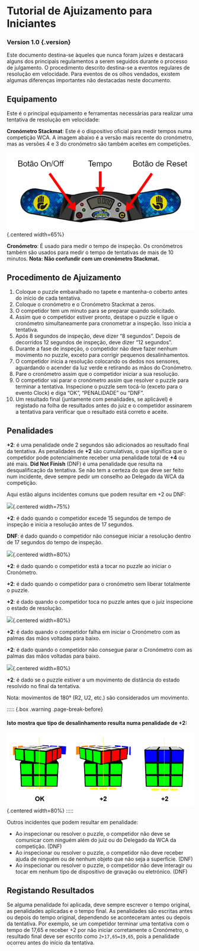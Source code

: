 # Tutorial de Ajuizamento para Iniciantes

### Version 1.0 {.version}

Este documento destina-se àqueles que nunca foram juízes e destacará alguns dos principais regulamentos a serem seguidos durante o processo de julgamento. O procedimento descrito destina-se a eventos regulares de resolução em velocidade. Para eventos de os olhos vendados, existem algumas diferenças importantes não destacadas neste documento.

## Equipamento

Este é o principal equipamento e ferramentas necessárias para realizar uma tentativa de resolução em velocidade:

**Cronómetro Stackmat**: Este é o dispositivo oficial para medir tempos numa competição WCA. A imagem abaixo é a versão mais recente do cronómetro, mas as versões 4 e 3 do cronómetro são também aceites em competições.

![](images/timer-pt.png){.centered width=65%}

**Cronómetro**: É usado para medir o tempo de inspeção. Os cronómetros também são usados para medir o tempo de tentativas de mais de 10 minutos. **Nota: Não confundir com um cronómetro Stackmat.**

## Procedimento de Ajuizamento

1. Coloque o puzzle embaralhado no tapete e mantenha-o coberto antes do início de cada tentativa.
2. Coloque o cronómetro e o Cronómetro Stackmat a zeros.
3. O competidor tem um minuto para se preparar quando solicitado.
4. Assim que o competidor estiver pronto, destape o puzzle e ligue o cronómetro simultaneamente para cronometrar a inspeção. Isso inicia a tentativa.
5. Após 8 segundos de inspeção, deve dizer “8 segundos”. Depois de decorridos 12 segundos de inspeção, deve dizer “12 segundos”.
6. Durante a fase de inspeção, o competidor não deve fazer nenhum movimento no puzzle, exceto para corrigir pequenos desalinhamentos.
7. O competidor inicia a resolução colocando os dedos nos sensores, aguardando o acender da luz verde e retirando as mãos do Cronómetro.
8. Pare o cronómetro assim que o competidor iniciar a sua resolução.
9. O competidor vai parar o cronómetro assim que resolver o puzzle para terminar a tentativa. Inspecione o puzzle sem tocá-lo (exceto para o evento Clock) e diga “OK”, “PENALIDADE” ou “DNF”.
10. Um resultado final (juntamente com penalidades, se aplicável) é registado na folha de resultados antes do juiz e o competidor assinarem a tentativa para verificar que o resultado está correto e aceite.

## Penalidades

**+2**: é uma penalidade onde 2 segundos são adicionados ao resultado final da tentativa. As penalidades de **+2** são cumulativas, o que significa que o competidor pode potencialmente receber uma penalidade total de **+4** ou até mais. **Did Not Finish** (DNF) é uma penalidade que resulta na desqualificação da tentativa. Se não tem a certeza do que deve ser feito num incidente, deve sempre pedir um conselho ao Delegado da WCA da competição.

Aqui estão alguns incidentes comuns que podem resultar em +2 ou DNF:

![](images/penalty1.png){.centered width=75%}

**+2**: é dado quando o competidor excede 15 segundos de tempo de inspeção e inicia a resolução antes de 17 segundos.

**DNF**: é dado quando o competidor não consegue iniciar a resolução dentro de 17 segundos do tempo de inspeção.

![](images/penalty2.png){.centered width=80%}

**+2**: é dado quando o competidor está a tocar no puzzle ao iniciar o Cronómetro.

**+2**: é dado quando o competidor para o cronómetro sem liberar totalmente o puzzle.

**+2**: é dado quando o competidor toca no puzzle antes que o juiz inspecione o estado de resolução.

![](images/penalty3.png){.centered width=80%}

**+2**: é dado quando o competidor falha em iniciar o Cronómetro com as palmas das mãos voltadas para baixo.

**+2**: é dado quando o competidor não consegue parar o Cronómetro com as palmas das mãos voltadas para baixo.

![](images/penalty4.png){.centered width=80%}

**+2**: é dado se o puzzle estiver a um movimento de distância do estado resolvido no final da tentativa.

Nota: movimentos de 180° (R2, U2, etc.) são considerados um movimento.

::::: {.box .warning .page-break-before}

#### Isto mostra que tipo de desalinhamento resulta numa penalidade de +2:

![](images/misalignments.png){.centered width=80%}
:::::

Outros incidentes que podem resultar em penalidade:

- Ao inspecionar ou resolver o puzzle, o competidor não deve se comunicar com ninguém além do juiz ou do Delegado da WCA da competição. (DNF)
- Ao inspecionar ou resolver o puzzle, o competidor não deve receber ajuda de ninguém ou de nenhum objeto que não seja a superfície. (DNF)
- Ao inspecionar ou resolver o puzzle, o competidor não deve interagir ou tocar em nenhum tipo de dispositivo de gravação ou eletrónico. (DNF)

## Registando Resultados

Se alguma penalidade foi aplicada, deve sempre escrever o tempo original, as penalidades aplicadas e o tempo final. As penalidades são escritas antes ou depois do tempo original, dependendo se aconteceram antes ou depois da tentativa. Por exemplo, se um competidor terminar uma tentativa com o tempo de 17,65 e receber +2 por não iniciar corretamente o Cronómetro, o resultado final deve ser escrito como `2+17,65=19,65`, pois a penalidade ocorreu antes do início da tentativa.
